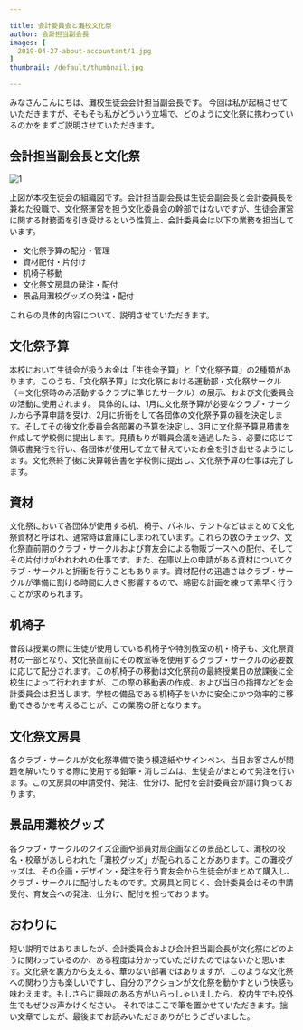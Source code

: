```yaml
---

title: 会計委員会と灘校文化祭
author: 会計担当副会長
images: [
  2019-04-27-about-accountant/1.jpg
]
thumbnail: /default/thumbnail.jpg

---
```


みなさんこんにちは、灘校生徒会会計担当副会長です。
今回は私が起稿させていただきますが、そもそも私がどういう立場で、どのように文化祭に携わっているのかをまずご説明させていただきます。

## 会計担当副会長と文化祭

![1](../../../_nuxt/assets/img/blog/2019-04-27-about-accountant/1.jpg)

上図が本校生徒会の組織図です。会計担当副会長は生徒会副会長と会計委員長を兼ねた役職で、文化祭運営を担う文化委員会の幹部ではないですが、生徒会運営に関する財務面を引き受けるという性質上、会計委員会は以下の業務を担当しています。


- 文化祭予算の配分・管理
- 資材配付・片付け
- 机椅子移動
- 文化祭文房具の発注・配付
- 景品用灘校グッズの発注・配付

これらの具体的内容について、説明させていただきます。

## 文化祭予算
本校において生徒会が扱うお金は「生徒会予算」と「文化祭予算」の2種類があります。このうち、「文化祭予算」は文化祭における運動部・文化祭サークル（＝文化祭時のみ活動するクラブに準じたサークル）の展示、および文化委員会の活動に使用されます。
具体的には、1月に文化祭予算が必要なクラブ・サークルから予算申請を受け、2月に折衝をして各団体の文化祭予算の額を決定します。そしてその後文化委員会各部署の予算を決定し、3月に文化祭予算見積書を作成して学校側に提出します。見積もりが職員会議を通過したら、必要に応じて領収書発行を行い、各団体が使用して立て替えていたお金を引き出せるようにします。文化祭終了後に決算報告書を学校側に提出し、文化祭予算の仕事は完了します。

## 資材
文化祭において各団体が使用する机、椅子、パネル、テントなどはまとめて文化祭資材と呼ばれ、通常時は倉庫にしまわれています。これらの数のチェック、文化祭直前期のクラブ・サークルおよび育友会による物販ブースへの配付、そしてその片付けがわれわれの仕事です。また、在庫以上の申請がある資材についてクラブ・サークルと折衝を行うこともあります。資材配付の迅速さはクラブ・サークルが準備に割ける時間に大きく影響するので、綿密な計画を練って素早く行うことが求められます。

## 机椅子
普段は授業の際に生徒が使用している机椅子や特別教室の机・椅子も、文化祭資材の一部となり、文化祭直前にその教室等を使用するクラブ・サークルの必要数に応じて配分されます。この机椅子の移動は文化祭前の最終授業日の放課後に全校生によって行われますが、この際の移動表の作成、および当日の指揮などを会計委員会は担当します。学校の備品である机椅子をいかに安全にかつ効率的に移動できるかを考えることが、この業務の肝となります。

## 文化祭文房具
各クラブ・サークルが文化祭準備で使う模造紙やサインペン、当日お客さんが問題を解いたりする際に使用する鉛筆・消しゴムは、生徒会がまとめて発注を行います。この文房具の申請受付、発注、仕分け、配付を会計委員会が請け負っております。

## 景品用灘校グッズ
各クラブ・サークルのクイズ企画や部員対局企画などの景品として、灘校の校名・校章があしらわれた「灘校グッズ」が配られることがあります。この灘校グッズは、その企画・デザイン・発注を行う育友会から生徒会がまとめて購入し、クラブ・サークルに配付したものです。文房具と同じく、会計委員会はその申請受付、育友会への発注、仕分け、配付を担っております。

## おわりに
短い説明ではありましたが、会計委員会および会計担当副会長が文化祭にどのように関わっているのか、ある程度は分かっていただけたのではないかと思います。文化祭を裏方から支える、華のない部署ではありますが、このような文化祭への関わり方も楽しいですし、自分のアクションが文化祭を動かすという快感も味わえます。もしさらに興味のある方がいらっしゃいましたら、校内生でも校外生でもぜひお声かけください。
それではここで筆を置かせていただきます。拙い文章でしたが、最後までお読みいただきありがとうございました。